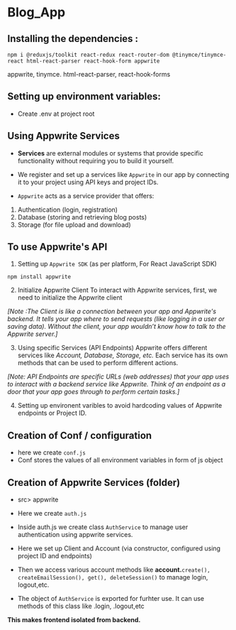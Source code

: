 # Blog_App

## Installing the dependencies :
```
npm i @reduxjs/toolkit react-redux react-router-dom @tinymce/tinymce-react html-react-parser react-hook-form appwrite
```

appwrite,
tinymce. 
html-react-parser, 
react-hook-forms

## Setting up environment variables: 
- Create .env at project root 

## Using Appwrite Services 
- **Services** are external modules or systems that provide specific functionality without requiring you to build it yourself. 

- We register and set up a services like `Appwrite` in our app by connecting it to your project using API keys and project IDs.

- `Appwrite` acts as a service provider that offers:
1. Authentication (login, registration)
2. Database (storing and retrieving blog posts)
3. Storage (for file upload and download)


## To use Appwrite's API 
1. Setting up `Appwrite SDK` (as per platform, For React JavaScript SDK)
```
npm install appwrite
```
2. Initialize Appwrite Client
To interact with Appwrite services, first, we need to initialize the Appwrite client

_[Note :The Client is like a connection between your app and Appwrite's backend. It tells your app where to send requests (like logging in a user or saving data). Without the client, your app wouldn’t know how to talk to the Appwrite server.]_


3. Using specific Services (API Endpoints)
Appwrite offers different services like _Account, Database, Storage, etc._ Each service has its own methods that can be used to perform different actions.

_[Note: API Endpoints are specific URLs (web addresses) that your app uses to interact with a backend service like Appwrite. Think of an endpoint as a door that your app goes through to perform certain tasks.]_

4. Setting up environent varibles to avoid hardcoding  values of Appwrite endpoints or Project ID.

## Creation of Conf / configuration
- here we create `conf.js`
- Conf stores the values of all environment variables in form of js object

## Creation of Appwrite Services (folder)
- src> appwrite
- Here we create `auth.js`

- Inside auth.js we create class `AuthService` to manage user authentication using appwrite services.

- Here we set up Client and Account (via constructor, configured using project ID and endpoints)

- Then we access various account methods like **account.**`create(), createEmailSession(), get(), deleteSession()` to manage login, logout,etc.

- The object of `AuthService` is exported for furhter use.
It can use methods of this class like .login, .logout,etc

**This makes frontend isolated from backend.**